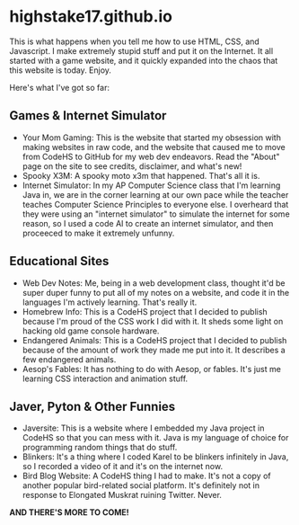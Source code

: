 # highstake17.github.io
This is what happens when you tell me how to use HTML, CSS, and Javascript. I make extremely
stupid stuff and put it on the Internet. It all started with a game website, and it quickly
expanded into the chaos that this website is today. Enjoy.

Here's what I've got so far:
## Games & Internet Simulator
- Your Mom Gaming:
    This is the website that started my obsession with making websites in raw code, and the
    website that caused me to move from CodeHS to GitHub for my web dev endeavors. Read the
    "About" page on the site to see credits, disclaimer, and what's new!
- Spooky X3M:
    A spooky moto x3m that happened. That's all it is.
- Internet Simulator:
    In my AP Computer Science class that I'm learning Java in, we are in the corner learning at
    our own pace while the teacher teaches Computer Science Principles to everyone else. I
    overheard that they were using an "internet simulator" to simulate the internet for some
    reason, so I used a code AI to create an internet simulator, and then proceeced to make it
    extremely unfunny. 

## Educational Sites
- Web Dev Notes:
    Me, being in a web development class, thought it'd be super duper funny to put all of my
    notes on a website, and code it in the languages I'm actively learning. That's really it.
- Homebrew Info:
    This is a CodeHS project that I decided to publish because I'm proud of the CSS work I did
    with it. It sheds some light on hacking old game console hardware.
- Endangered Animals:
    This is a CodeHS project that I decided to publish because of the amount of work they made
    me put into it. It describes a few endangered animals.
- Aesop's Fables:
    It has nothing to do with Aesop, or fables. It's just me learning CSS interaction and
    animation stuff.

## Javer, Pyton & Other Funnies
- Javersite:
    This is a website where I embedded my Java project in CodeHS so that you can mess with it.
    Java is my language of choice for programming random things that do stuff.
- Blinkers:
    It's a thing where I coded Karel to be blinkers infinitely in Java, so I recorded a video
    of it and it's on the internet now.
- Bird Blog Website:
    A CodeHS thing I had to make. It's not a copy of another popular bird-related social platform.
    It's definitely not in response to Elongated Muskrat ruining Twitter. Never.

**AND THERE'S MORE TO COME!**
